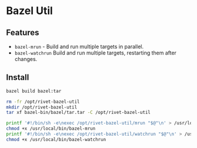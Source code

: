 # Bazel Util

## Features

- `bazel-mrun` - Build and run multiple targets in parallel.
- `bazel-watchrun` Build and run multiple targets, restarting them after
  changes.

## Install

```sh
bazel build bazel:tar

rm -fr /opt/rivet-bazel-util
mkdir /opt/rivet-bazel-util
tar xf bazel-bin/bazel/tar.tar -C /opt/rivet-bazel-util

printf '#!/bin/sh -e\nexec /opt/rivet-bazel-util/mrun "$@"\n' > /usr/local/bin/bazel-mrun
chmod +x /usr/local/bin/bazel-mrun
printf '#!/bin/sh -e\nexec /opt/rivet-bazel-util/watchrun "$@"\n' > /usr/local/bin/bazel-watchrun
chmod +x /usr/local/bin/bazel-watchrun
```
